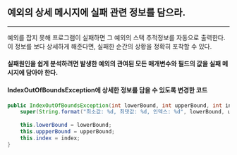 
## 예외의 상세 메시지에 실패 관련 정보를 담으라.

---

예외를 잡지 못해 프로그램이 실패하면 그 예외의 스택 추적정보를 자동으로 출력한다.
이 정보를 보다 상세하게 해준다면, 실패한 순간의 상황을 정확히 포착할 수 있다. 

#### 실패원인을 쉽게 분석하려면 발생한 예외의 관여된 모든 매개변수와 필드의 값을 실패 메시지에 담아야 한다.

#### IndexOutOfBoundsException에 상세한 정보를 담을 수 있도록 변경한 코드

```java
public IndexOutOfBoundsException(int lowerBound, int upperBound, int index) {
    super(String.format("최소값: %d, 최댓값: %d, 인덱스: %d", lowerBound, upperBound, index))
    
    this.lowerBound = lowerBound;
    this.uppperBound = upperBound;
    this.index = index;
}
```
